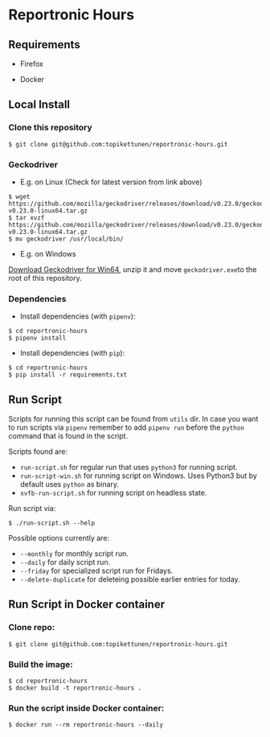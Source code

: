 # Reportronic Hours

## Requirements

- Firefox

- Docker

## Local Install

### Clone this repository

```
$ git clone git@github.com:topikettunen/reportronic-hours.git
```

### Geckodriver

- E.g. on Linux (Check for latest version from link above)

```
$ wget https://github.com/mozilla/geckodriver/releases/download/v0.23.0/geckodriver-v0.23.0-linux64.tar.gz
$ tar xvzf https://github.com/mozilla/geckodriver/releases/download/v0.23.0/geckodriver-v0.23.0-linux64.tar.gz
$ mv geckodriver /usr/local/bin/
```

- E.g. on Windows

[Download Geckodriver for Win64](https://github.com/mozilla/geckodriver/releases),
unzip it and move `geckodriver.exe`to the root of this repository.

### Dependencies

- Install dependencies (with `pipenv`):

```
$ cd reportronic-hours
$ pipenv install
```

- Install dependencies (with `pip`):

```
$ cd reportronic-hours
$ pip install -r requirements.txt
```

## Run Script

Scripts for running this script can be found from `utils` dir.
In case you want to run scripts via `pipenv` remember to add `pipenv run`
before the `python` command that is found in the script.

Scripts found are:

  - `run-script.sh` for regular run that uses `python3` for running script.
  - `run-script-win.sh` for running script on Windows. Uses Python3 but by default uses `python` as binary.
  - `xvfb-run-script.sh` for running script on headless state.
  
Run script via:

```
$ ./run-script.sh --help
```

Possible options currently are:

  - `--monthly` for monthly script run.
  - `--daily` for daily script run.
  - `--friday` for specialized script run for Fridays.
  - `--delete-duplicate` for deleteing possible earlier entries for today.

## Run Script in Docker container

### Clone repo:

```
$ git clone git@github.com:topikettunen/reportronic-hours.git
```

### Build the image:

```
$ cd reportronic-hours
$ docker build -t reportronic-hours .
```

### Run the script inside Docker container:

```
$ docker run --rm reportronic-hours --daily
```
